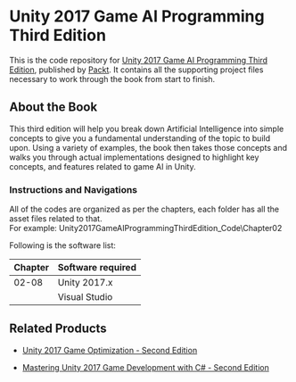 # Unity 2017 Game AI Programming Third Edition
This is the code repository for [Unity 2017 Game AI Programming Third Edition](https://www.packtpub.com/game-development/unity-2017-game-ai-programming-third-edition?utm_source=github&utm_medium=repository&utm_campaign=9781788477901), published by [Packt](https://www.packtpub.com/). It contains all the supporting project files necessary to work through the book from start to finish.
## About the Book
This third edition will help you break down Artificial Intelligence into simple concepts to give you a fundamental understanding of the topic to build upon. Using a variety of examples, the book then takes those concepts and walks you through actual implementations designed to highlight key concepts, and features related to game AI in Unity.
### Instructions and Navigations
All of the codes are organized as per the chapters, each folder has all the asset files related to that.                   
For example: Unity2017GameAIProgrammingThirdEdition_Code\Chapter02

Following is the software list:

| Chapter       | Software required
| ------------- | -------------
| 02-08         | Unity 2017.x 
|               | Visual Studio

              


## Related Products
 
  
* [Unity 2017 Game Optimization - Second Edition](https://www.packtpub.com/game-development/unity-2017-game-optimization-second-edition?utm_source=github&utm_medium=repository&utm_campaign=9781788392365)
  
  
* [Mastering Unity 2017 Game Development with C# - Second Edition](https://www.packtpub.com/web-development/mastering-unity-2017-game-development-c-second-edition?utm_source=github&utm_medium=repository&utm_campaign=9781788479837)
